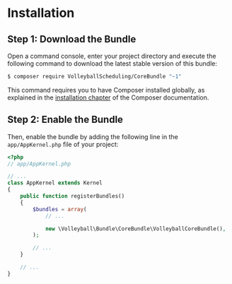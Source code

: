 Installation
============

Step 1: Download the Bundle
---------------------------

Open a command console, enter your project directory and execute the
following command to download the latest stable version of this bundle:

```bash
$ composer require VolleyballScheduling/CoreBundle "~1"
```

This command requires you to have Composer installed globally, as explained
in the [installation chapter](https://getcomposer.org/doc/00-intro.md)
of the Composer documentation.

Step 2: Enable the Bundle
-------------------------

Then, enable the bundle by adding the following line in the `app/AppKernel.php`
file of your project:

```php
<?php
// app/AppKernel.php

// ...
class AppKernel extends Kernel
{
    public function registerBundles()
    {
        $bundles = array(
            // ...

            new \Volleyball\Bundle\CoreBundle\VolleyballCoreBundle(),
        );

        // ...
    }

    // ...
}
```